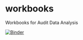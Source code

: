 # workbooks
Workbooks for Audit Data Analysis

[![Binder](https://mybinder.org/badge_logo.svg)](https://mybinder.org/v2/gh/LuHoo/workbooks/HEAD?urlpath=rstudio)
